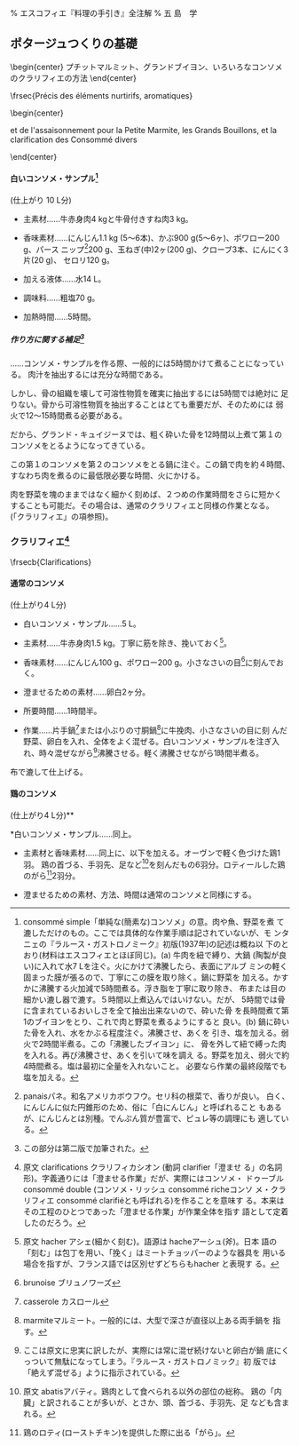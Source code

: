 % エスコフィエ『料理の手引き』全注解
% 五 島　学


[](原稿下準備20180414五島、連載からコピー)
[](訳と注釈)
[](未、原文対照チェック)
[](未、日本語表現校正)
[](未、その他修正)
[](未、原稿最終校正)




## ポタージュつくりの基礎
\begin{center}
プチットマルミット、グランドブイヨン、いろいろなコンソメのクラリフィエの方法
\end{center}

\frsec{Précis des éléments nurtirifs, aromatiques}

\begin{center}

et de l'assaisonnement pour la Petite Marmite, les Grands Bouillons,
et la clarification des Consommé divers

\end{center}


#### 白いコンソメ・サンプル[^1]

(仕上がり 10 L分)

* 主素材……牛赤身肉4 kgと牛骨付きすね肉3 kg。

* 香味素材……にんじん1.1 kg (5〜6本)、かぶ900 g(5〜6ヶ)、ポワロー200 g、パース
ニップ[^2]200 g、玉ねぎ(中)2ヶ(200 g)、クローブ3本、にんにく3片(20 g)、
セロリ120 g。

* 加える液体……水14 L。

* 調味料……粗塩70 g。

* 加熱時間……5時間。

##### 作り方に関する補足[^3]

……コンソメ・サンプルを作る際、一般的には5時間かけて煮ることになっている。
肉汁を抽出するには充分な時間である。

しかし、骨の組織を壊して可溶性物質を確実に抽出するには5時間では絶対に
足りない。骨から可溶性物質を抽出することはとても重要だが、そのためには
弱火で12〜15時間煮る必要がある。

だから、グランド・キュイジーヌでは、粗く砕いた骨を12時間以上煮て第１の
コンソメをとるようになってきている。

この第１のコンソメを第２のコンソメをとる鍋に注ぐ。この鍋で肉を約４時間、
すなわち肉を煮るのに最低限必要な時間、火にかける。

肉を野菜を塊のままではなく細かく刻めば、２つめの作業時間をさらに短かく
することも可能だ。その場合は、通常のクラリフィエと同様の作業となる。
(「クラリフィエ」の項参照)。




### クラリフィエ[^4]

\frsecb{Clarifications}



#### 通常のコンソメ

(仕上がり4 L分)

* 白いコンソメ・サンプル……5 L。

* 主素材……牛赤身肉1.5 kg。丁寧に筋を除き、挽いておく[^5]。

* 香味素材……にんじん100 g、ポワロー200 g。小さなさいの目[^6]に刻んでおく。

* 澄ませるための素材……卵白2ヶ分。

* 所要時間……1時間半。

* 作業……片手鍋[^7]または小ぶりの寸胴鍋[^8]に牛挽肉、小さなさいの目に刻
んだ野菜、卵白を入れ、全体をよく混ぜる。白いコンソメ・サンプルを注ぎ入
れ、時々混ぜながら[^9]沸騰させる。軽く沸騰させながら1時間半煮る。

布で漉して仕上げる。

#### 鶏のコンソメ

(仕上がり4 L分)**

*白いコンソメ・サンプル……同上。

* 主素材と香味素材……同上に、以下を加える。オーヴンで軽く色づけた鶏1羽。
鶏の首づる、手羽先、足など[^10]を刻んだもの6羽分。ロティールした鶏
のがら[^11]2羽分。

* 澄ませるための素材、方法、時間は通常のコンソメと同様にする。


[^1]: consommé simple「単純な(簡素な)コンソメ」の意。肉や魚、野菜を煮
    て漉しただけのもの。ここでは具体的な作業手順は記されていないが、モ
    ンタニェの『ラルース・ガストロノミーク』初版(1937年)の記述は概ね以
    下のとおり(材料はエスコフィエとほぼ同じ)。(a) 牛肉を紐で縛り、大鍋
    (陶製が良い)に入れて水7 Lを注ぐ。火にかけて沸騰したら、表面にアルブ
    ミンの軽く固まった膜が張るので、丁寧にこの膜を取り除く。鍋に野菜を
    加える。かすかに沸騰する火加減で5時間煮る。浮き脂を丁寧に取り除き、
    布または目の細かい漉し器で漉す。５時間以上煮込んではいけない。だが、
    5時間では骨に含まれているおいしさを全て抽出出来ないので、砕いた骨
    を長時間煮て第1のブイヨンをとり、これで肉と野菜を煮るようにすると
    良い。(b) 鍋に砕いた骨を入れ、水をかぶる程度注ぐ。沸騰させ、あくを
    引き、塩を加える。弱火で2時間半煮る。この「沸騰したブイヨン」に、
    骨を外して紐で縛った肉を入れる。再び沸騰させ、あくを引いて味を調え
    る。野菜を加え、弱火で約4時間煮る。塩は最初に全量を入れないこと。
    必要なら作業の最終段階でも塩を加える。

[^2]: panaisパネ。和名アメリカボウフウ。セリ科の根菜で、香りが良い。
    白く、にんじんに似た円錐形のため、俗に「白にんじん」と呼ばれること
    もあるが、にんじんとは別種。でんぷん質が豊富で、ピュレ等の調理にも
    適している。

[^3]: この部分は第二版で加筆された。

[^4]: 原文 clarifications クラリフィカシオン (動詞 clarifier「澄ませ
    る」の名詞形)。字義通りには「澄ませる作業」だが、実際にはコンソメ・
    ドゥーブルconsommé double (コンソメ・リッシュ consommé richeコンソ
    メ・クラリフィエ consommé clarifiéとも呼ばれる)を作ることを意味す
    る。本来はその工程のひとつであった「澄ませる作業」が作業全体を指す
    語として定着したのだろう。

[^5]: 原文 hacher アシェ(細かく刻む)。語源は hacheアーシュ(斧)。日本
    語の「刻む」は包丁を用い、「挽く」はミートチョッパーのような器具を
    用いる場合を指すが、フランス語では区別せずどちらもhacher と表現す
    る。

[^6]: brunoise ブリュノワーズ

[^7]: casserole カスロール

[^8]: marmiteマルミート。一般的には、大型で深さが直径以上ある両手鍋を
    指す。

[^9]: ここは原文に忠実に訳したが、実際には常に混ぜ続けないと卵白が鍋
    底にくっついて無駄になってしまう。『ラルース・ガストロノミック』初
    版では「絶えず混ぜる」ように指示されている。

[^10]: 原文 abatisアバティ。鶏肉として食べられる以外の部位の総称。
    鶏の「内臓」と訳されることが多いが、とさか、頭、首づる、手羽先、足
    なども含まれる。

[^11]: 鶏のロティ(ローストチキン)を提供した際に出る「がら」。
